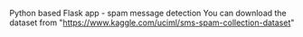 Python based Flask app - spam message detection
You can download the dataset from "https://www.kaggle.com/uciml/sms-spam-collection-dataset"
